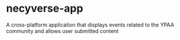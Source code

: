 # necyverse-app
A cross-platform application that displays events related to the YPAA community and allows user submitted content
